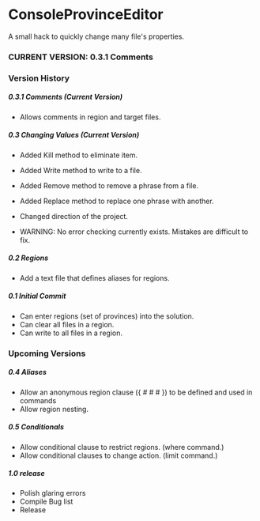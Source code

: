 # ConsoleProvinceEditor
A small hack to quickly change many file's properties.

### CURRENT VERSION: 0.3.1 Comments

### Version History

##### 0.3.1 Comments (Current Version)
* Allows comments in region and target files.

##### 0.3 Changing Values (Current Version)
* Added Kill method to eliminate item.
* Added Write method to write to a file.
* Added Remove method to remove a phrase from a file.
* Added Replace method to replace one phrase with another.
* Changed direction of the project.

* WARNING: No error checking currently exists. Mistakes are difficult to fix.

##### 0.2 Regions 
* Add a text file that defines aliases for regions.

##### 0.1 Initial Commit
* Can enter regions (set of provinces) into the solution.
* Can clear all files in a region.
* Can write to all files in a region.

### Upcoming Versions

##### 0.4 Aliases
* Allow an anonymous region clause ({ # # # }) to be defined and used in commands
* Allow region nesting.

##### 0.5 Conditionals
* Allow conditional clause to restrict regions. (where command.)
* Allow conditional clauses to change action. (limit command.)

##### 1.0 release
* Polish glaring errors
* Compile Bug list
* Release
